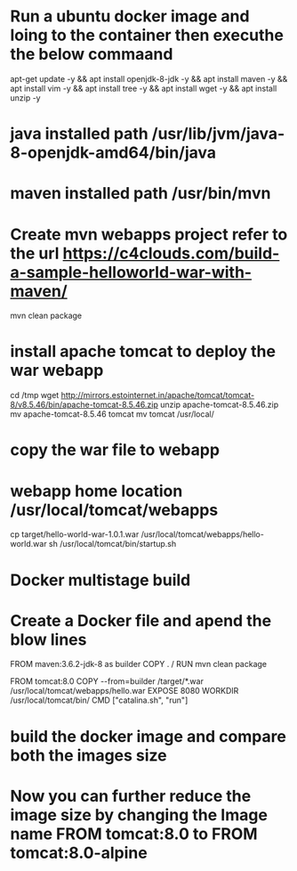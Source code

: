 # Run a ubuntu docker image and loing to the container then executhe the below commaand
apt-get update -y && apt install openjdk-8-jdk -y && apt install maven -y && apt install vim -y && apt install tree -y && apt install wget -y && apt install unzip -y 

# java installed path /usr/lib/jvm/java-8-openjdk-amd64/bin/java
# maven installed path /usr/bin/mvn
# Create mvn webapps project refer to the url https://c4clouds.com/build-a-sample-helloworld-war-with-maven/
mvn clean package

# install apache tomcat to deploy the war webapp
cd /tmp
wget http://mirrors.estointernet.in/apache/tomcat/tomcat-8/v8.5.46/bin/apache-tomcat-8.5.46.zip
unzip apache-tomcat-8.5.46.zip
mv apache-tomcat-8.5.46 tomcat
mv tomcat /usr/local/

# copy the war file to webapp
# webapp home location /usr/local/tomcat/webapps
cp target/hello-world-war-1.0.1.war /usr/local/tomcat/webapps/hello-world.war
sh /usr/local/tomcat/bin/startup.sh


# Docker multistage build

# Create a Docker file and apend the blow lines 
FROM maven:3.6.2-jdk-8 as builder
COPY . /
RUN mvn clean package

FROM tomcat:8.0
COPY --from=builder /target/*.war /usr/local/tomcat/webapps/hello.war
EXPOSE 8080
WORKDIR /usr/local/tomcat/bin/
CMD ["catalina.sh", "run"]

# build the docker image and compare both the images size
# Now you can further reduce the image size by changing the Image name FROM tomcat:8.0 to FROM tomcat:8.0-alpine 
